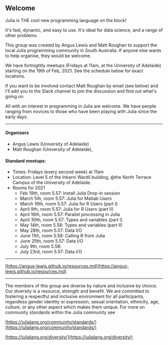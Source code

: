 ## Welcome 

Julia is THE cool new programming language on the block!

It's fast, dynamic, and easy to use. It's ideal for data science, and a range of other problems.

This group was created by Angus Lewis and Matt Roughan to support the local Julia programming community in South Australia. If anyone else wants to help organise, they would be welcome.

We have fortnightly meetups (Fridays at 11am, at the University of Adelaide) starting on the 19th of Feb, 2021. See the schedule below for exact locations.

If you want to be involved contact Matt Roughan by email (see below) and I'll add you to the Slack channel to join the discussion and find out what's going on.

All with an interest in programming in Julia are welcome. We have people ranging from novices to those who have been playing with Julia since the early days.

---

#### Organisers
+ Angus Lewis (University of Adelaide)
+ Matt Roughan (University of Adelaide), 

#### Standard meetups: 
+ Times: Fridays (every second week) at 11am
+ Location: Level 5 of the Inkarni Wardli building, @the North Terrace Campus of the University of Adelaide.
+ Rooms for 2021
    + Feb 19th, room 5.57: Install Julia Drop-in session
    + March 5th, room 5.57: Julia for Matlab Users
    + March 19th, room 5.57: Julia for R Users  (part I)
    + April 9th, room 5.57: Julia for R Users (part II)
    + April 16th, room 5.57: Parallel processing in Julia
    + April 30th, room 5.57: Types and variables  (part I)
    + May 14th, room 5.58: Types and variables  (part II)
    + May 28th, room 5.57: Data I/O
    + June 11th, room 5.58: Calling R from Julia
    + June 25th, room 5.57: Data I/O
    + July 9th, room 5.58: 
    + July 23rd, room 5.57: Data I/O

---

[https://angus-lewis.github.io/resources.md](https://angus-lewis.github.io/resources.md)

--- 

The members of this group are diverse by nature and inclusive by choice. Our diversity is a resource, strength and benefit. We are committed to fostering a respectful and inclusive environment for all participants, regardless  gender identity or expression, sexual orientation, ethnicity, age, culture, or any other aspect which makes them unique.
For more on community standards within the Julia community see

[https://julialang.org/community/standards/](https://julialang.org/community/standards/) 

[https://julialang.org/diversity/](https://julialang.org/diversity/)

